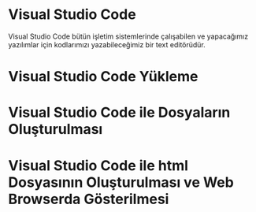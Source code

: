 # Visual Studio Code

Visual Studio Code bütün işletim sistemlerinde çalışabilen ve yapacağımız yazılımlar için kodlarımızı yazabileceğimiz bir text editörüdür. 


# Visual Studio Code Yükleme



# Visual Studio Code ile Dosyaların Oluşturulması



# Visual Studio Code ile html Dosyasının Oluşturulması ve Web Browserda Gösterilmesi
